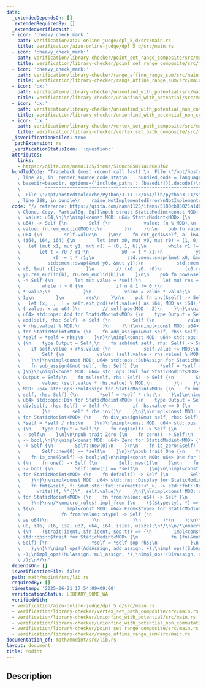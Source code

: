 ```yaml
---
data:
  _extendedDependsOn: []
  _extendedRequiredBy: []
  _extendedVerifiedWith:
  - icon: ':heavy_check_mark:'
    path: verification/aizu-online-judge/dpl_5_d/src/main.rs
    title: verification/aizu-online-judge/dpl_5_d/src/main.rs
  - icon: ':heavy_check_mark:'
    path: verification/library-checker/point_set_range_composite/src/main.rs
    title: verification/library-checker/point_set_range_composite/src/main.rs
  - icon: ':heavy_check_mark:'
    path: verification/library-checker/range_affine_range_sum/src/main.rs
    title: verification/library-checker/range_affine_range_sum/src/main.rs
  - icon: ':x:'
    path: verification/library-checker/unionfind_with_potential/src/main.rs
    title: verification/library-checker/unionfind_with_potential/src/main.rs
  - icon: ':x:'
    path: verification/library-checker/unionfind_with_potential_non_commutative_group/src/main.rs
    title: verification/library-checker/unionfind_with_potential_non_commutative_group/src/main.rs
  - icon: ':x:'
    path: verification/library-checker/vertex_set_path_composite/src/main.rs
    title: verification/library-checker/vertex_set_path_composite/src/main.rs
  _isVerificationFailed: true
  _pathExtension: rs
  _verificationStatusIcon: ':question:'
  attributes:
    links:
    - https://qiita.com/namn1125/items/5100cb85021a1d6e8f6c
  bundledCode: "Traceback (most recent call last):\n  File \"/opt/hostedtoolcache/Python/3.11.13/x64/lib/python3.11/site-packages/onlinejudge_verify/documentation/build.py\"\
    , line 71, in _render_source_code_stat\n    bundled_code = language.bundle(stat.path,\
    \ basedir=basedir, options={'include_paths': [basedir]}).decode()\n          \
    \         ^^^^^^^^^^^^^^^^^^^^^^^^^^^^^^^^^^^^^^^^^^^^^^^^^^^^^^^^^^^^^^^^^^^^^^^^^^^^^^^^^\n\
    \  File \"/opt/hostedtoolcache/Python/3.11.13/x64/lib/python3.11/site-packages/onlinejudge_verify/languages/rust.py\"\
    , line 288, in bundle\n    raise NotImplementedError\nNotImplementedError\n"
  code: "// reference: https://qiita.com/namn1125/items/5100cb85021a1d6e8f6c\n\n#[derive(Debug,\
    \ Clone, Copy, PartialEq, Eq)]\npub struct StaticModint<const MOD: u64> {\n  \
    \  value: u64,\n}\n\nimpl<const MOD: u64> StaticModint<MOD> {\n    pub fn new(n:\
    \ u64) -> Self {\n        Self {\n            value: (n % MOD),\n            //\
    \ value: (n.rem_euclid(MOD)),\n        }\n    }\n\n    pub fn value(&self) ->\
    \ u64 {\n        self.value\n    }\n\n    fn ext_gcd(&self, a: i64, b: i64) ->\
    \ (i64, i64, i64) {\n        let (mut x0, mut y0, mut r0) = (1, 0, a);\n     \
    \   let (mut x1, mut y1, mut r1) = (0, 1, b);\n        while r1 != 0 {\n     \
    \       let t = r0 / r1;\n            x0 -= t * x1;\n            y0 -= t * y1;\n\
    \            r0 -= t * r1;\n            std::mem::swap(&mut x0, &mut x1);\n  \
    \          std::mem::swap(&mut y0, &mut y1);\n            std::mem::swap(&mut\
    \ r0, &mut r1);\n        }\n        // (x0, y0, r0)\n        (x0.rem_euclid(b),\
    \ y0.rem_euclid(b), r0.rem_euclid(b))\n    }\n\n    pub fn pow(&self, mut n: u64)\
    \ -> Self {\n        let mut value = *self;\n        let mut res = Self::new(1);\n\
    \        while n > 0 {\n            if n & 1 != 0 {\n                res = res\
    \ * value;\n            }\n            value = value * value;\n            n >>=\
    \ 1;\n        }\n        res\n    }\n\n    pub fn inv(&self) -> Self {\n     \
    \   let (x, _, _) = self.ext_gcd(self.value() as i64, MOD as i64);\n        Self\
    \ { value: x as u64 }\n        // self.pow(MOD - 2)\n    }\n}\n\nimpl<const MOD:\
    \ u64> std::ops::Add for StaticModint<MOD> {\n    type Output = Self;\n    fn\
    \ add(self, rhs: Self) -> Self {\n        Self {\n            value: (self.value\
    \ + rhs.value) % MOD,\n        }\n    }\n}\n\nimpl<const MOD: u64> std::ops::AddAssign\
    \ for StaticModint<MOD> {\n    fn add_assign(&mut self, rhs: Self) {\n       \
    \ *self = *self + rhs;\n    }\n}\n\nimpl<const MOD: u64> std::ops::Sub for StaticModint<MOD>\
    \ {\n    type Output = Self;\n    fn sub(mut self, rhs: Self) -> Self {\n    \
    \    if self.value < rhs.value {\n            self.value += MOD;\n        }\n\
    \        Self {\n            value: (self.value - rhs.value) % MOD,\n        }\n\
    \    }\n}\n\nimpl<const MOD: u64> std::ops::SubAssign for StaticModint<MOD> {\n\
    \    fn sub_assign(&mut self, rhs: Self) {\n        *self = *self - rhs;\n   \
    \ }\n}\n\nimpl<const MOD: u64> std::ops::Mul for StaticModint<MOD> {\n    type\
    \ Output = Self;\n    fn mul(self, rhs: Self) -> Self {\n        Self {\n    \
    \        value: (self.value * rhs.value) % MOD,\n        }\n    }\n}\n\nimpl<const\
    \ MOD: u64> std::ops::MulAssign for StaticModint<MOD> {\n    fn mul_assign(&mut\
    \ self, rhs: Self) {\n        *self = *self * rhs;\n    }\n}\n\nimpl<const MOD:\
    \ u64> std::ops::Div for StaticModint<MOD> {\n    type Output = Self;\n    fn\
    \ div(self, rhs: Self) -> Self {\n        if rhs.value == 0 {\n            panic!();\n\
    \        }\n        self * rhs.inv()\n    }\n}\n\nimpl<const MOD: u64> std::ops::DivAssign\
    \ for StaticModint<MOD> {\n    fn div_assign(&mut self, rhs: Self) {\n       \
    \ *self = *self / rhs;\n    }\n}\n\nimpl<const MOD: u64> std::ops::Neg for StaticModint<MOD>\
    \ {\n    type Output = Self;\n    fn neg(self) -> Self {\n        Self::new(0)\
    \ - self\n    }\n}\n\npub trait Zero {\n    fn zero() -> Self;\n    fn is_zero(&self)\
    \ -> bool;\n}\n\nimpl<const MOD: u64> Zero for StaticModint<MOD> {\n    fn zero()\
    \ -> Self {\n        Self::new(0)\n    }\n\n    fn is_zero(&self) -> bool {\n\
    \        Self::new(0) == *self\n    }\n}\n\npub trait One {\n    fn one() -> Self;\n\
    \    fn is_one(&self) -> bool;\n}\n\nimpl<const MOD: u64> One for StaticModint<MOD>\
    \ {\n    fn one() -> Self {\n        Self::new(1)\n    }\n\n    fn is_one(&self)\
    \ -> bool {\n        Self::new(1) == *self\n    }\n}\n\nimpl<const MOD: u64> Default\
    \ for StaticModint<MOD> {\n    fn default() -> Self {\n        Self::new(0)\n\
    \    }\n}\n\nimpl<const MOD: u64> std::fmt::Display for StaticModint<MOD> {\n\
    \    fn fmt(&self, f: &mut std::fmt::Formatter<'_>) -> std::fmt::Result {\n  \
    \      write!(f, \"{}\", self.value)\n    }\n}\n\nimpl<const MOD: u64> From<u64>\
    \ for StaticModint<MOD> {\n    fn from(value: u64) -> Self {\n        Self::new(value)\n\
    \    }\n}\n\n/*\nmacro_rules! impl_from {\n    ($($type:ty), *) => {\n       \
    \ $(\n            impl<const MOD: u64> From<$type> for StaticModint<MOD> {\n \
    \               fn from(value: $type) -> Self {\n                    Self::new(value\
    \ as u64)\n                }\n            }\n        )*\n    };\n}\n\nimpl_from!(i8,\
    \ u8, i16, u16, i32, u32, u64, i64, isize, usize);\n*/\n\n/*\nmacro_rules! impl_ops\
    \ {\n    ($trait:ident, $fn:ident, $op:tt) => {\n        impl<const MOD: u64>\
    \ std::ops::$trait for StaticModint<MOD> {\n            fn $fn(&mut self, rhs:\
    \ Self) {\n                *self = *self $op rhs;\n            }\n        }\n\
    \    };\n}\n\nimpl_ops!(AddAssign, add_assign, +);\nimpl_ops!(SubAssign, sub_assign,\
    \ -);\nimpl_ops!(MulAssign, mul_assign, *);\nimpl_ops!(DivAssign, div_assign,\
    \ /);\n*/\n"
  dependsOn: []
  isVerificationFile: false
  path: math/modint/src/lib.rs
  requiredBy: []
  timestamp: '2025-06-21 17:54:09+09:00'
  verificationStatus: LIBRARY_SOME_WA
  verifiedWith:
  - verification/aizu-online-judge/dpl_5_d/src/main.rs
  - verification/library-checker/vertex_set_path_composite/src/main.rs
  - verification/library-checker/unionfind_with_potential/src/main.rs
  - verification/library-checker/unionfind_with_potential_non_commutative_group/src/main.rs
  - verification/library-checker/point_set_range_composite/src/main.rs
  - verification/library-checker/range_affine_range_sum/src/main.rs
documentation_of: math/modint/src/lib.rs
layout: document
title: Modint
---
```


## Description
